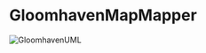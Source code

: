 # GloomhavenMapMapper
![GloomhavenUML](https://www.plantuml.com/plantuml/svg/jLhhR-Cs4l_kluBDBh2oOiUzthKu26bGDt7t5lKwlSIB-n0OX1wqpOjCkfASHxl-ts_ua4HAb1Edk7nOo-IyEFERuOoyF-L5c1MxJOe-ffnlrk43OLy-J_4ZBTPNKQ-tfWb1PBCjdj66R2AIvRtydh9jc8KRz6SFmLzA6IcUjmJnh5XpkVIOXTl_qAHOe-z--5QkV409MOQxj40_V3kGB2WbR5MizMuMilkSRD4_ckH__tw0O0Fq5PGpn9SeuayarrIC9qIoVT_Rz-3lcst6OvBiCeBUvvIjKb9mvlKbzNbE_o31Foz68z-_gpONlZyQdO_4taNl6yAIIe8jZMwsATaGLaWxjCZJyvYdF0lUNVACBLF-IBAVqrrBa2c7RmL_c7hlfG_xlT6eNC9oXHGa6uqEcLAiC_wOU-_ZDCpp0NfFdc8YHIYZr3ewEximjb20pi_dal6YQHxgAOufMS4wq25lEa3N498LwQEB2nNcbZzz__9wTZiVp-Q-hxontKKfZN5OP3JQ5IH00XQOBt6n9h2gboNj46yp-X0MfAAMo--QgqW04Qr80Lv1dANFYdke5FwPYt34U_M1mNThdcZppiv6evoaoz48qHpnpOOM946K8KMLdvqf6Pgfyds0gaSixE-ZuGNAIB7B67u88Rg1zKtIA0Sr8Q8aOtiPymndP0dmfepAXMN6DvWoqBSCOoBsmoWliZ0ki8nBYJKbxZklXb0RE7r5gxrJojbN0YiFoMpfRSFuFbmHb4Hu6z-lLA09sstGLVGBJK7WzPP0vl4CKA69IZme24p-_MKyrV5NAnzl9kFvvCQrXjlKqydjBPx_QpnphpeuPjTpnof0SJx-DCE_ZUUWo9RsQTOIK2s17yI7Ie2hw5PYN1tTUUBJ9ILf4e0xwoMkVHIql5RJQEG0trS8zTUKviMT_hBerMGbeEECG1PuIfdW6g1kBGEafO_PiqIhVGxNEJyIHZ8Q7pZekwNSomCaRRL57Z2vHkV9GGad6gfIHfWaM55xwYDed44UQyOPgNaoik4Fv2-nGMfP1Df9PRPKZZOSXAfiRhdH04cTUV0lorDHqPQGs4caD2Oqbk4V64yGlCKYQ0VhCryn_g8bJHDy__gtoSru_kbwXkStuzdjL3xxVg1KjZ44HXm8ww5GeX_HtKAUoxArInQEdl5AEkx1WzEennZN4RIyUa1kg-0UwMpJrrNz1VtZE2Pvxax_Eh9GlnEixaJldZpNQTbGAbHryHkmLRnV1HQb0Ebeby4DCRjj8kB3e_-Ik93uBx9T3FSJSO2_oOQZNNglUOtWbX8M1qKa1Bg1upKhjkCqxwryO2lk29AT3sgx3jmGxb8AUu7YlvHVZ5tmHXY5EHJHykdiIZ_SMH44GJnDmMf0N83gvxFBwb4nTAPIp1bJX1XS0W3I1RvKZ1dSvNeDv6jIOz4eiGNT4Bw3Unry210-wTkx92_mOHB36EXgCafAAfrtXg-xy-vDgU2KyjQ4Q0ax9Yqwc8zFZfQWOrAaW_ajYM8MiuhofNfMS2oywxsoV45BZY7MgWdsTDjXDHpMLVg5qTztv5VoxBO8aQS2Pe_SDDZeHMWYKTdjgmFMe3jCauMxZ5nMw9z3gdHqGbNfS5SETpeR1AuiTFER6TXTFjfrJDG9TqrnwHvqQ3JwCSbMataka7r0atAuLAMXu125DJYyTbqzVbv55RLxbD0ZJfwBUSHsuRvwgW6WPs1d50Ucjhw3nsWcNg2rEvqEukf1lYmnKIsi8RoQ4FVrS5OMLJcc6w2NcrRPHVvmw4QhAKrZdGEje_lNH9KMhTLgj7gMf6hk6mwvIwAJpcxJNESq9DY75DiETci9TBIjLb2qBTHkSCnY7neIdOIzbsAvDsVdLVNUp9YXLOsvZGaBCyhFpnj48AwgUAxAQ1JecFCieGmo7xBqilvIKrITGGt4qoZbyNtTiD-GttSqamNJAEQCIw4YrRhxVbOWcWnCpSWmIOuDI5WWIqHvuCxMNxv9z7Gvxs3HfFArYBoHrEKddmFxOkgG8CP9xG5FVmR8y07gdWjBDl7cQ81SpA-ukL-wIlT8EJoNyJPzwq2AWOKdkowUFgkReZDu8ZPF0q63r8i19txQqvcwGYIx4Ujk2LXmOApEMrfe3R66_rp9SF3sFmtZDIKFaZb0u_gBWNUQumH24g28yzHOJu4qbLwIZMItgxfqWFTCqOE6G7bYut2TNdqDciKrljboqKZ3FC9pov2hyNMdigC1U7mFzRY6IGGhsnVj-1g67ehl2xMkgcH69mBrrlB3N1JWpZ0QKvAJKvxAMFjByUeKTdn1i7k9YNW3sx3yO6Nm_Vba_Db-vJgz_hbwHsh5ggoNW2Za2bOjjlNAltpNEfrEBkMhfTduyyJtqO_j8Zp4kLugBw6In9obuNeDPGCGeDQOsOwDG2Xby8N5n7EmMjS17A-MKDdYrRDasvvJESX20QH9YN-xCLEom5bUAJ2ezFLj2XocgU6rqvI7YR7MbJrWzS587n4I5pA7s2XqPM0CmlzpREo3EYky6I6dOKS4gQkelobKnyqxzQ-fvjnp8B2lcdzg-SOzN2ieown3kKD42TotyXitqUj4z5hZbI5Yu9JNdiWkpURJvOKsItdGGVl8_LvpU6lNmzOGf-1mHRPmKi9YzPEa3MqvpvYjYlZvzHQaveCfe4ly1YkOp58iEChlBv2Zax-TmEY2JjX9gnymsrmWCOj0qyx6_hmyOQL6J9xDXayT_XUu7ijV3UqvJyo1pH9iRJPgWCujy3xuKlx7W1mjOPuCOSHT4wWiUVsphsdxy4wnB8PkhBqsfFlUJn36tIRz7m00 "GloomhavenUML_withDb")
